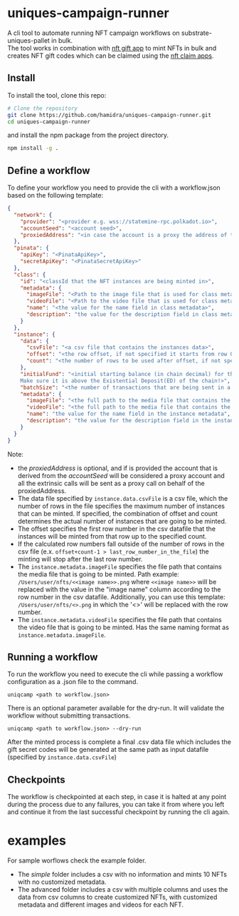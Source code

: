 # uniques-campaign-runner

A cli tool to automate running NFT campaign workflows on substrate-uniques-pallet in bulk.  
The tool works in combination with [nft gift app](https://github.com/hamidra/dotdrop/tree/polkadot-nft) to mint NFTs in bulk and creates NFT gift codes which can be claimed using the [nft claim apps](https://claimnft.kusama.network).

## Install

To install the tool, clone this repo:

```bash
# Clone the repository
git clone https://github.com/hamidra/uniques-campaign-runner.git
cd uniques-campaign-runner
```

and install the npm package from the project directory.

```bash
npm install -g .
```

## Define a workflow

To define your workflow you need to provide the cli with a workflow.json based on the following template:

```json
{
  "network": {
    "provider": "<provider e.g. wss://statemine-rpc.polkadot.io>",
    "accountSeed": "<account seed>",
    "proxiedAddress": "<in case the account is a proxy the address of the proxied/primary account>"
  },
  "pinata": {
    "apiKey": "<PinataApiKey>",
    "secretApiKey": "<PinataSecretApiKey>"
  },
  "class": {
    "id": "<classId that the NFT instances are being minted in>",
    "metadata": {
      "imageFile": "<Path to the image file that is used for class metadata>",
      "videoFile": "<Path to the video file that is used for class metadata>",
      "name": "<the value for the name field in class metadata>",
      "description": "the value for the description field in class metadata"
    }
  },
  "instance": {
    "data": {
      "csvFile": "<a csv file that contains the instances data>",
      "offset": "<the row offset, if not specified it starts from row 0>",
      "count": "<the number of rows to be used after offset, if not specified it will count up to the last row.>"
    },
    "initialFund": "<initial starting balance (in chain decimal) for the created gift accounts to be used to pay the tx fees when the NFTs are claimed.
    Make sure it is above the Existential Deposit(ED) of the chain!>",
    "batchSize": "<the number of transactions that are being sent in a batch. default to 100 if not specified>",
    "metadata": {
      "imageFile": "<the full path to the media file that contains the NFT image file>",
      "videoFile": "<the full path to the media file that contains the NFT video file>",
      "name": "the value for the name field in the instance metadata",
      "description": "the value for the description field in the instance metadata"
    }
  }
}
```

Note:

- the _proxiedAddress_ is optional, and if is provided the account that is derived from the _accountSeed_ will be considered a proxy account and all the extrinsic calls will be sent as a proxy call on behalf of the proxiedAddress.
- The data file specified by `instance.data.csvFile` is a csv file, which the number of rows in the file specifies the maximum number of instances that can be minted. If specified, the combination of offset and count determines the actual number of instances that are going to be minted.
- The offset specifies the first row number in the csv datafile that the instances will be minted from that row up to the specified count.
- If the calculated row numbers fall outside of the number of rows in the csv file (e.x. `offset+count-1 > last_row_number_in_the_file`) the minting will stop after the last row number.
- The `instance.metadata.imageFile` specifies the file path that contains the media file that is going to be minted.
  Path example: `/Users/user/nfts/<<image name>>.png` where `<<image name>>` will be replaced with the value in the "image name" column according to the row number in the csv datafile.
  Additionally, you can use this template: `/Users/user/nfts/<>.png` in which the '<>' will be replaced with the row number.
- The `instance.metadata.videoFile` specifies the file path that contains the video file that is going to be minted. Has the same naming format as `instance.metadata.imageFile`.

## Running a workflow

To run the workflow you need to execute the cli while passing a workflow configuration as a .json file to the command.

```
uniqcamp <path to workflow.json>
```

There is an optional parameter available for the dry-run. It will validate the workflow without submitting transactions.

```
uniqcamp <path to workflow.json> --dry-run
```

After the minted process is complete a final .csv data file which includes the gift secret codes will be generated at the same path as input datafile (specified by `instance.data.csvFile`)

## Checkpoints

The workflow is checkpointed at each step, in case it is halted at any point during the process due to any failures, you can take it from where you left and continue it from the last successful checkpoint by running the cli again.

# examples

For sample worflows check the example folder.

- The _simple_ folder includes a csv with no information and mints 10 NFTs with no customized metadata.
- The advanced folder includes a csv with multiple columns and uses the data from csv columns to create customized NFTs, with customized metadata and different images and videos for each NFT.
